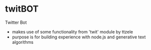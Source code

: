 # twitBOT
Twitter Bot 
- makes use of some functionality from 'twit' module by ttzele
- purpose is for building experience with node.js and generative text algorithms

